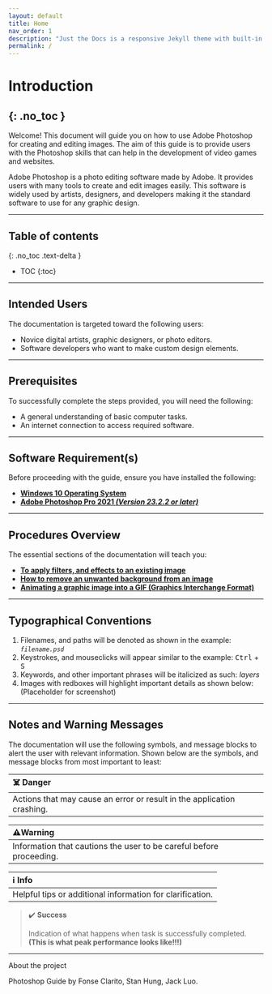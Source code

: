 ```yaml
---
layout: default
title: Home
nav_order: 1
description: "Just the Docs is a responsive Jekyll theme with built-in search that is easily customizable and hosted on GitHub Pages."
permalink: /
---
```


# **Introduction**
{: .no_toc }
---

Welcome! This document will guide you on how to use Adobe Photoshop for creating and editing images. The aim of this guide is to provide users with the Photoshop skills that can help in the development of video games and websites.

Adobe Photoshop is a photo editing software made by Adobe. It provides users with many tools to create and edit images easily. This software is widely used by artists, designers, and developers making it the standard software to use for any graphic design.

---

## Table of contents
{: .no_toc .text-delta }

- TOC
{:toc}

---


## Intended Users

The documentation is targeted toward the following users:
* Novice digital artists, graphic designers, or photo editors.
* Software developers who want to make custom design elements.

---

## Prerequisites

To successfully complete the steps provided, you will need the following:
* A general understanding of basic computer tasks.
* An internet connection to access required software.

---

## Software Requirement(s)

Before proceeding with the guide, ensure you have installed the following:
* [**Windows 10 Operating System**](https://www.microsoft.com/en-ca/windows/get-windows-10)
* [**Adobe Photoshop Pro 2021 _(Version 23.2.2 or later)_**](https://www.adobe.com/ca/products/photoshop.html)

---

## Procedures Overview

The essential sections of the documentation will teach you:
* [**To apply filters, and effects to an existing image**](/placeholderlink)
* [**How to remove an unwanted background from an image**](/placeholderlink)
* [**Animating a graphic image into a GIF (Graphics Interchange Format)**](/placeholderlink)

---

## Typographical Conventions

1. Filenames, and paths will be denoted as shown in the example: _`filename.psd`_
2. Keystrokes, and mouseclicks will appear similar to the example: <kbd>Ctrl</kbd> + <kbd>S</kbd>
3. Keywords, and other important phrases will be italicized as such: _layers_
4. Images with redboxes will highlight important details as shown below: (Placeholder for screenshot)

---

## Notes and Warning Messages

The documentation will use the following symbols, and message blocks to alert the user with relevant information. Shown below are the symbols, and message blocks from most important to least:

| ☠️ **Danger**|
|:----------------------------------------------------------------------|
|Actions that may cause an error or result in the application crashing. |

| ⚠️**Warning**|
|:----------------------------------------------------------------------|
|Information that cautions the user to be careful before proceeding.    |

|ℹ️ **Info** |
|:-----------------------------------------------------------------------|
|Helpful tips or additional information for clarification.               |

> ✔️ **Success**
> 
> Indication of what happens when task is successfully completed. **(This is what peak performance looks like!!!)**


---

About the project

Photoshop Guide by Fonse Clarito, Stan Hung, Jack Luo.
